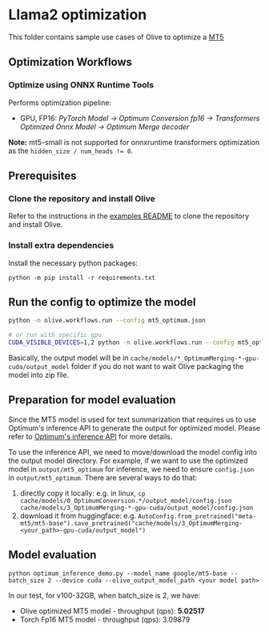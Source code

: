 # Llama2 optimization
This folder contains sample use cases of Olive to optimize a [MT5](https://huggingface.co/google/mt5-base)

## Optimization Workflows
### Optimize using ONNX Runtime Tools
Performs optimization pipeline:
- GPU, FP16: *PyTorch Model -> Optimum Conversion fp16 -> Transformers Optimized Onnx Model -> Optimum Merge decoder*


**Note:** mt5-small is not supported for onnxruntime transformers optimization as the `hidden_size / num_heads != 0`.

## Prerequisites
### Clone the repository and install Olive

Refer to the instructions in the [examples README](../README.md) to clone the repository and install Olive.

### Install extra dependencies
Install the necessary python packages:
```
python -m pip install -r requirements.txt
```

## Run the config to optimize the model
```bash
python -m olive.workflows.run --config mt5_optimum.json

# or run with specific gpu
CUDA_VISIBLE_DEVICES=1,2 python -m olive.workflows.run --config mt5_optimum.json
```

Basically, the output model will be in `cache/models/*_OptimumMerging-*-gpu-cuda/output_model` folder if you do not want to wait Olive packaging the model into zip file.


## Preparation for model evaluation
Since the MT5 model is used for text summarization that requires us to use Optimum's inference API to generate the output for optimized model. Please refer to [Optimum's inference API](https://huggingface.co/docs/optimum/v1.2.1/en/onnxruntime/modeling_ort) for more details.

To use the inference API, we need to move/download the model config into the output model directory. For example, if we want to use the optimized model in `output/mt5_optimum` for inference, we need to ensure `config.json` in `output/mt5_optimum`.
There are several ways to do that:
1. directly copy it locally: e.g. in linux, `cp cache/models/0_OptimumConversion.*/output_model/config.json cache/models/3_OptimumMerging-*-gpu-cuda/output_model/config.json`
2. download it from huggingface: e.g. `AutoConfig.from_pretrained("meta-mt5/mt5-base").save_pretrained("cache/models/3_OptimumMerging-<your_path>-gpu-cuda/output_model")`

## Model evaluation
```
python optimum_inference_demo.py --model_name google/mt5-base --batch_size 2 --device cuda --olive_output_model_path <your model path>
```

In our test, for v100-32GB, when batch_size is 2, we have:
- Olive optimized MT5 model - throughput (qps):  **5.02517**
- Torch Fp16 MT5 model - throughput (qps):  3.09879
